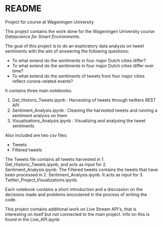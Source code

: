 # README 

Project for course at Wageningen University 

This project contains the work done for the Wageningen University course _Datascience for Smart Environments_.

The goal of this project is to do an exploratory data analysis on tweet sentiments with the aim of answering the following questions:

- To what extend do the sentiments in four major Dutch cities differ?
- To what extend do the sentiments in four major Dutch cities differ over time?
- To what extend do the sentiments of tweets from four major cities reflect corona-related events? 

It contains three main notebooks:

1. Get_Historic_Tweets.ipynb : Harvesting of tweets through twitters REST API
2. Sentiment_Analysis.ipynb : Cleaning the harvested tweets and running a sentiment analysis on them
3. Visualisations_Analysis.ipynb : Visualizing and analysing the tweet sentiments  

Also included are two csv files:
- Tweets
- Filtered tweets

The Tweets file contains all tweets harvested in 1. Get_Historic_Tweets.ipynb, and acts as input for 2. Sentiment_Analysis.ipynb. 
The Filtered tweets contains the tweets that have been processed in 2. Sentiment_Analysis.ipynb. It acts as input for 3. Twitter_Project_Visualizations.ipynb. 
 
Each notebook contains a short introduction and a discussion on the decisions made and problems encoutered in the process of writing the code.

This project contains additional work on Live Stream API's, that is interesting on itself but not connected to the main project. 
Info on this is found in the Live_API.ipynb
